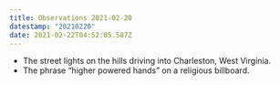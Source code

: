 ```yaml
---
title: Observations 2021-02-20
datestamp: "20210220"
date: 2021-02-22T04:52:05.587Z
---
```

- The street lights on the hills driving into Charleston, West Virginia.
- The phrase “higher powered hands” on a religious billboard.